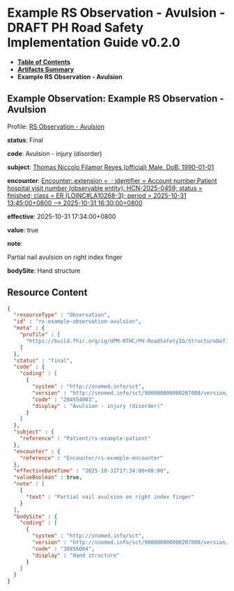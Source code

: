 # Example RS Observation - Avulsion - DRAFT PH Road Safety Implementation Guide v0.2.0

* [**Table of Contents**](toc.md)
* [**Artifacts Summary**](artifacts.md)
* **Example RS Observation - Avulsion**

## Example Observation: Example RS Observation - Avulsion

Profile: [RS Observation - Avulsion](StructureDefinition-rs-observation-avulsion.md)

**status**: Final

**code**: Avulsion - injury (disorder)

**subject**: [Thomas Niccolo Filamor Reyes (official) Male, DoB: 1990-01-01](Patient-rs-example-patient.md)

**encounter**: [Encounter: extension = ,; identifier = Account number,Patient hospital visit number (observable entity): HCN-2025-0459; status = finished; class = ER (LOINC#LA10268-3); period = 2025-10-31 13:45:00+0800 --> 2025-10-31 16:30:00+0800](Encounter-rs-example-encounter.md)

**effective**: 2025-10-31 17:34:00+0800

**value**: true

**note**: 

> 

Partial nail avulsion on right index finger


**bodySite**: Hand structure



## Resource Content

```json
{
  "resourceType" : "Observation",
  "id" : "rs-example-observation-avulsion",
  "meta" : {
    "profile" : [
      "https://build.fhir.org/ig/UPM-NTHC/PH-RoadSafetyIG/StructureDefinition/rs-observation-avulsion"
    ]
  },
  "status" : "final",
  "code" : {
    "coding" : [
      {
        "system" : "http://snomed.info/sct",
        "version" : "http://snomed.info/sct/900000000000207008/version/20241001",
        "code" : "284554003",
        "display" : "Avulsion - injury (disorder)"
      }
    ]
  },
  "subject" : {
    "reference" : "Patient/rs-example-patient"
  },
  "encounter" : {
    "reference" : "Encounter/rs-example-encounter"
  },
  "effectiveDateTime" : "2025-10-31T17:34:00+08:00",
  "valueBoolean" : true,
  "note" : [
    {
      "text" : "Partial nail avulsion on right index finger"
    }
  ],
  "bodySite" : {
    "coding" : [
      {
        "system" : "http://snomed.info/sct",
        "version" : "http://snomed.info/sct/900000000000207008/version/20241001",
        "code" : "38856004",
        "display" : "Hand structure"
      }
    ]
  }
}

```
